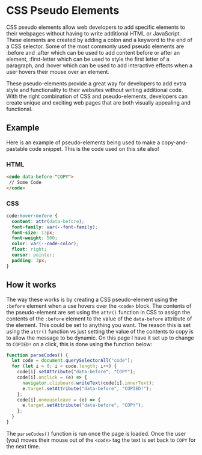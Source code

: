 # CSS Pseudo Elements

CSS pseudo elements allow web developers to add specific elements to their webpages without having to write additional HTML or JavaScript. These elements are created by adding a colon and a keyword to the end of a CSS selector. Some of the most commonly used pseudo elements are :before and :after which can be used to add content before or after an element, :first-letter which can be used to style the first letter of a paragraph, and :hover which can be used to add interactive effects when a user hovers their mouse over an element.

These pseudo-elements provide a great way for developers to add extra style and functionality to their websites without writing additional code. With the right combination of CSS and pseudo-elements, developers can create unique and exciting web pages that are both visually appealing and functional.

## Example

Here is an example of pseudo-elements being used to make a copy-and-pastable code snippet. This is the code used on this site also!

### HTML

```html
<code data-before-"COPY">
 // Some Code
</code>
```

### CSS

```css
code:hover:before {
  content: attr(data-before);
  font-family: var(--font-family);
  font-size: 13px;
  font-weight: 500;
  color: var(--code-color);
  float: right;
  cursor: pointer;
  padding: 3px;
}
```

## How it works

The way these works is by creating a CSS pseudo-element using the `:before` element when a use hovers over the `<code>` block. The contents of the pseudo-element are set using the `attr()` function in CSS to assign the contents of the `:before` element to the value of the `data-before` attribute of the element. This could be set to anything you want. The reason this is set using the `attr()` function vs just setting the value of the contents to copy is to allow the message to be dynamic. On this page I have it set up to change to `COPIED!` on a click, this is done using the function below:

```javascript
function parseCodes() {
  let code = document.querySelectorAll("code");
  for (let i = 0; i < code.length; i++) {
    code[i].setAttribute("data-before", "COPY");
    code[i].onclick = (e) => {
      navigator.clipboard.writeText(code[i].innerText);
      e.target.setAttribute("data-before", "COPIED!");
    };
    code[i].onmouseleave = (e) => {
      e.target.setAttribute("data-before", "COPY");
    };
  }
}
```

The `parseCodes()` function is run once the page is loaded. Once the user (you) moves their mouse out of the `<code>` tag the text is set back to `COPY` for the next time.
